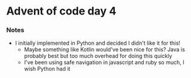 # Advent of code day 4

### Notes
- I initially implemented in Python and decided I didn't like it for this!
  - Maybe something like Kotlin would've been nice for this? Java is probably best
    but too much overhead for doing this quickly
  - I've been using safe navigation in javascript and ruby so much, I wish Python had it
